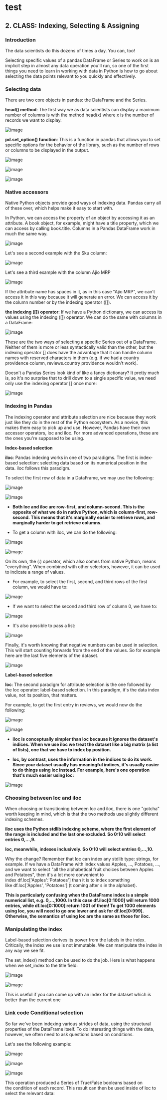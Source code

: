 # test

## **2. CLASS: Indexing, Selecting & Assigning**

### **Introduction**

The data scientists do this dozens of times a day. You can, too!

Selecting specific values of a pandas DataFrame or Series to work on is an implicit step in almost any data operation you'll run, so one of the first things you need to learn in working with data in Python is how to go about selecting the data points relevant to you quickly and effectively.

### **Selecting data**
There are two core objects in pandas: the DataFrame and the Series.

**head() method**: The first way we as data scientists can display a maximum number of columns is with the method head(x) where x is the number of records we want to display.

![image](https://github.com/CLAREISMO/test/assets/63759427/a6ca679e-c60d-470c-a52a-7113ae6b82bb)

**pd.set_option() function**: This is a function in pandas that allows you to set specific options for the behavior of the library, such as the number of rows or columns to be displayed in the output.

![image](https://github.com/CLAREISMO/test/assets/63759427/ee8c1c18-ea9e-4588-89a0-cca650c23a78)

![image](https://github.com/CLAREISMO/test/assets/63759427/b7582614-b16d-4b6f-90dd-92a9ddba64db)

![image](https://github.com/CLAREISMO/test/assets/63759427/e7c08e26-588e-4e4d-8871-5dba1e97316b)


### **Native accessors**

Native Python objects provide good ways of indexing data. Pandas carry all of these over, which helps make it easy to start with.

In Python, we can access the property of an object by accessing it as an attribute. A book object, for example, might have a title property, which we can access by calling book.title. Columns in a Pandas DataFrame work in much the same way.

![image](https://github.com/CLAREISMO/test/assets/63759427/b23dd4af-1abf-4b87-b6b6-7715be263919)

Let's see a second example with the Sku column:

![image](https://github.com/CLAREISMO/test/assets/63759427/1e00ccb1-e145-4095-b1f5-42452efd0c9f)

Let's see a third example with the column Ajio MRP

![image](https://github.com/CLAREISMO/test/assets/63759427/3c266f16-ca09-4933-a1c1-403b856109b9)

If the attribute name has spaces in it, as in this case "Ajio MRP", we can't access it in this way because it will generate an error. We can access it by the column number or by the indexing operator ([]).

**the indexing ([]) operator**: If we have a Python dictionary, we can access its values using the indexing ([]) operator. We can do the same with columns in a DataFrame:

![image](https://github.com/CLAREISMO/test/assets/63759427/dbd26057-6837-446a-99e8-b0d1a65f05c3)

These are the two ways of selecting a specific Series out of a DataFrame. Neither of them is more or less syntactically valid than the other, but the indexing operator [] does have the advantage that it can handle column names with reserved characters in them (e.g. if we had a country providence column, reviews.country providence wouldn't work).

Doesn't a Pandas Series look kind of like a fancy dictionary? It pretty much is, so it's no surprise that to drill down to a single specific value, we need only use the indexing operator [] once more:

![image](https://github.com/CLAREISMO/test/assets/63759427/d90835ea-1667-4871-ada9-3939032fb73d)


### **Indexing in Pandas**

The indexing operator and attribute selection are nice because they work just like they do in the rest of the Python ecosystem. As a novice, this makes them easy to pick up and use. 
However, Pandas have their own accessor operators, loc and iloc. For more advanced operations, these are the ones you're supposed to be using.

**Index-based selection**

**iloc**: Pandas indexing works in one of two paradigms. The first is index-based selection: selecting data based on its numerical position in the data. iloc follows this paradigm.

To select the first row of data in a DataFrame, we may use the following:

![image](https://github.com/CLAREISMO/test/assets/63759427/29ff61b9-a3f5-4103-aa82-32d63abe794c)

![image](https://github.com/CLAREISMO/test/assets/63759427/b72aa2ad-7d68-45d0-b239-4a214924afa9)

+ **Both loc and iloc are row-first, and column-second. This is the opposite of what we do in native Python, which is column-first, row-second. This means that it's marginally easier to retrieve rows, and marginally harder to get retrieve columns.** 


+ To get a column with iloc, we can do the following:

![image](https://github.com/CLAREISMO/test/assets/63759427/4497b583-5196-4fa9-853b-490baa735420)

![image](https://github.com/CLAREISMO/test/assets/63759427/38c34db6-998e-4277-ac5b-079daa7d6f55)

On its own, the (:) operator, which also comes from native Python, means "everything". When combined with other selectors, however, it can be used to indicate a range of values. 

+ For example, to select the first, second, and third rows of the first column, we would have to:

![image](https://github.com/CLAREISMO/test/assets/63759427/67d8d95d-d6a3-4796-9a91-a8ac64bfcfc4)

+ If we want to select the second and third row of column 0, we have to:

![image](https://github.com/CLAREISMO/test/assets/63759427/7fc2842c-1a97-433c-8409-9d797955b5c8)

+ It's also possible to pass a list:

![image](https://github.com/CLAREISMO/test/assets/63759427/56d50fdd-7372-4993-a972-60f449170de7)


Finally, it's worth knowing that negative numbers can be used in selection. This will start counting forwards from the end of the values. So for example here are the last five elements of the dataset.

![image](https://github.com/CLAREISMO/test/assets/63759427/f6ab155f-cc17-49cc-8ec8-1266e580a93e)

**Label-based selection**

**loc**: The second paradigm for attribute selection is the one followed by the loc operator: label-based selection. In this paradigm, it's the data index value, not its position, that matters.

For example, to get the first entry in reviews, we would now do the following:

![image](https://github.com/CLAREISMO/test/assets/63759427/33b03190-3814-4b31-8803-c064286cefda)

![image](https://github.com/CLAREISMO/test/assets/63759427/396fd907-bc5c-4076-988a-92b9dd2c0899)

+ **iloc is conceptually simpler than loc because it ignores the dataset's indices. When we use iloc we treat the dataset like a big matrix (a list of lists), one that we have to index by position.**

+ **loc, by contrast, uses the information in the indices to do its work. Since your dataset usually has meaningful indices, it's usually easier to do things using loc instead. For example, here's one operation that's much easier using loc:**

![image](https://github.com/CLAREISMO/test/assets/63759427/2746fee0-7409-4dbc-978a-6d695a221a9f)

### **Choosing between loc and iloc**

When choosing or transitioning between loc and iloc, there is one "gotcha" worth keeping in mind, which is that the two methods use slightly different indexing schemes.

**iloc uses the Python stdlib indexing scheme, where the first element of the range is included and the last one excluded. So 0:10 will select entries 0,...,9.**

**loc, meanwhile, indexes inclusively. So 0:10 will select entries 0,...,10.**

Why the change? Remember that loc can index any stdlib type: strings, for example. If we have a DataFrame with index values Apples, ..., Potatoes, ..., and we want to select "all the alphabetical fruit choices between Apples and Potatoes", then it's a lot more convenient to index df.loc['Apples':'Potatoes'] than it is to index something like df.loc['Apples', 'Potatoes'] (t coming after s in the alphabet).

**This is particularly confusing when the DataFrame index is a simple numerical list, e.g. 0,...,1000. In this case df.iloc[0:1000] will return 1000 entries, while df.loc[0:1000] return 1001 of them! To get 1000 elements using loc, you will need to go one lower and ask for df.loc[0:999]. Otherwise, the semantics of using loc are the same as those for iloc.**


### **Manipulating the index**

Label-based selection derives its power from the labels in the index. Critically, the index we use is not immutable. We can manipulate the index in any way we see fit.

The set_index() method can be used to do the job. Here is what happens when we set_index to the title field:

![image](https://github.com/CLAREISMO/test/assets/63759427/efda0bcf-75ea-45ca-80bb-8598049a8878)

![image](https://github.com/CLAREISMO/test/assets/63759427/17db00a1-c3ef-470a-9804-b6580412022c)

This is useful if you can come up with an index for the dataset which is better than the current one


### **Link code Conditional selection**

So far we've been indexing various strides of data, using the structural properties of the DataFrame itself. To do interesting things with the data, however, we often need to ask questions based on conditions.

Let's see the following example:

![image](https://github.com/CLAREISMO/test/assets/63759427/d0e2bd34-37b4-4678-b6a5-c19a2253ad65)

![image](https://github.com/CLAREISMO/test/assets/63759427/208d70fc-ac5a-4fc7-81f6-2c0cde6d3ec4)

![image](https://github.com/CLAREISMO/test/assets/63759427/70a7fc9e-f638-4c58-901d-cf7e892e10de)

This operation produced a Series of True/False booleans based on the condition of each record. This result can then be used inside of loc to select the relevant data:







































































